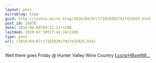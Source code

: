 ```yaml
---
layout: post
microblog: true
guid: http://joshua.micro.blog/2016/04/07/t718202027927425025.html
post_id: 35876
date: 2016-04-08T09:21:21+1100
lastmod: 2019-07-30T17:41:24+1100
type: post
url: /2016/04/07/t718202027927425025.html
---
```

Well there goes Friday @ Hunter Valley Wine Country [t.co/srHBsreN9...](https://t.co/srHBsreN9W)
